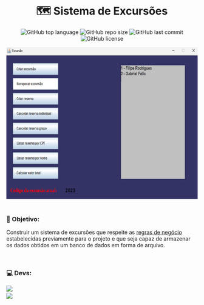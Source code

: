 <h1 align="center">🗺️ Sistema de Excursões</h1>
<p align="center">
  <img alt="GitHub top language" src="https://img.shields.io/github/languages/top/filipe-rds/Projeto1-POO?color=black">
  <img alt="GitHub repo size" src="https://img.shields.io/github/repo-size/filipe-rds/Projeto1-POO?color=black">
  <img alt="GitHub last commit" src="https://img.shields.io/github/last-commit/filipe-rds/Projeto1-POO?color=black">
  <img alt="GitHub license" src="https://img.shields.io/github/license/filipe-rds/Projeto1-POO?color=black"><img>
</p>
<div align="center">
  <img src="preview.png" height="400" width="700"><br>
</div>
<div style="display: inline_block" ><br>
    <h3>👾 Objetivo:</h3>
    <p>Construir um sistema de excursões que respeite as <a href="https://github.com/filipe-rds/Projeto1-POO/blob/main/POO-projeto1-2023.2.pdf">regras de negócio</a> estabelecidas previamente para o projeto e que seja capaz de armazenar os dados obtidos em um banco de dados em forma de arquivo.</p>
</div>

<div style="display: inline_block" ><br>
  <h3>💻 Devs:</h3>
  <a align="center" href="https://github.com/filipe-rds" target="_blank"><img  src="https://img.shields.io/badge/Filipe_Rodrigues-000000?style=for-the-badge&logo=GitHub&logoColor=white" target="_blank"></a>
  <br>
  <a align="center" href="https://github.com/gfedacs" target="_blank"><img  src="https://img.shields.io/badge/Gabriel_Félix-000000?style=for-the-badge&logo=GitHub&logoColor=white" target="_blank"></a>
</div>




